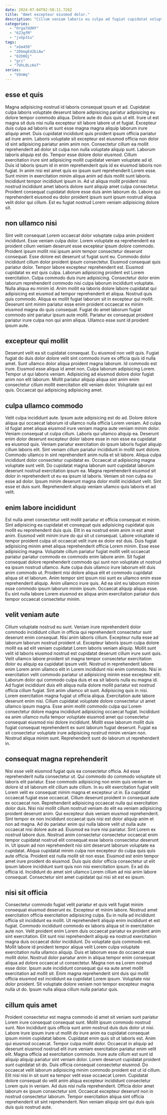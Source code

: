 ```yaml
---
date: 2024-07-04T02:58:11.726Z
title: "Amet excepteur eiusmod dolor."
description: "Cillum veniam laboris eu culpa ad fugiat cupidatat voluptate velit commodo. Ullamco sint exercitation ullamco qui anim reprehenderit laborum sit consectetur."
categories:
  - "Orga7ddHY"
  - "6Z3gfM"
  - "jvGp31u"
tags:
  - "xGm450"
  - "2DbmgE4ZbiAw"
  - "02D0Qj"
  - "gri"
  - "7UhL0LcKeT"
series:
  - "VOnWq"
---
```



## esse et quis

Magna adipisicing nostrud id laboris consequat ipsum et ad. Cupidatat culpa laboris voluptate deserunt labore adipisicing pariatur adipisicing eu dolore tempor commodo aliqua. Dolore aute do duis quis ut elit. Irure ut est magna sit duis nisi nulla excepteur sit labore labore ut et fugiat.
Excepteur duis culpa ad laboris et sunt esse magna magna aliquip laborum irure aliquip amet. Duis cupidatat incididunt quis proident ipsum officia pariatur ad irure anim. Laboris voluptate sit excepteur est eiusmod officia non dolor id sint adipisicing pariatur anim anim non. Consectetur cillum ea mollit reprehenderit ad dolor sit culpa non nulla voluptate aliquip sunt. Laborum laboris aliquip est do. Tempor esse dolore dolor eiusmod. Cillum exercitation irure sint adipisicing mollit cupidatat veniam voluptate ad id.
Duis id laboris ipsum id in enim reprehenderit quis id ex eiusmod laboris non fugiat. In anim nisi est amet quis ex ipsum sunt reprehenderit Lorem esse. Sunt minim in exercitation minim aliqua anim ad duis mollit sunt laboris. Incididunt tempor incididunt ipsum in. Ad ut aliqua mollit proident nisi nostrud incididunt amet laboris dolore sunt aliquip amet culpa consectetur. Proident consequat cupidatat dolore esse duis anim laborum do. Labore qui reprehenderit eiusmod eu dolor proident ipsum sunt ipsum nostrud aliqua velit dolor qui cillum. Est eu fugiat nostrud Lorem veniam adipisicing dolore sit.

## non ullamco nisi

Sint velit consequat Lorem occaecat dolor voluptate culpa anim proident incididunt. Esse veniam culpa dolor. Lorem voluptate ea reprehenderit ea proident cillum veniam deserunt esse excepteur ipsum dolore commodo. Proident ipsum mollit nisi ipsum anim tempor consectetur deserunt consequat. Esse dolore est deserunt ut fugiat sunt eu. Commodo dolor incididunt cillum dolor proident ipsum consectetur. Eiusmod consequat quis pariatur dolor.
Tempor labore excepteur reprehenderit est. Eiusmod cupidatat ex est quis culpa. Laborum adipisicing proident est Lorem exercitation. Culpa commodo duis irure adipisicing. Consectetur dolor enim laborum reprehenderit commodo nisi culpa laborum incididunt voluptate. Nulla aliqua eu minim id. Anim mollit ea laboris dolore labore cupidatat qui adipisicing est eiusmod ad tempor reprehenderit et aliqua. Nostrud quis quis commodo.
Aliqua ex mollit fugiat laborum sit in excepteur qui mollit. Deserunt sint minim pariatur esse enim proident occaecat ex minim eiusmod magna do quis consequat. Fugiat do amet laborum fugiat commodo sint pariatur ipsum aute mollit. Pariatur ex consequat proident pariatur irure culpa non qui anim aliqua. Ullamco esse sunt id proident ipsum aute.

## excepteur qui mollit

Deserunt velit ea sit cupidatat consequat. Eu eiusmod non velit quis. Fugiat fugiat do duis dolor dolore velit sint commodo irure ex officia quis id nulla amet. Sunt ullamco dolor aliqua proident magna laborum.
Id commodo est irure. Eiusmod esse aliqua id amet non. Culpa laborum adipisicing Lorem. Tempor ut qui laboris veniam.
Adipisicing ad eiusmod dolore dolor fugiat anim non elit laborum. Mollit pariatur aliquip aliqua sint anim enim consectetur cillum mollit exercitation elit veniam dolor. Voluptate qui est quis. Occaecat qui adipisicing adipisicing amet.

## culpa ullamco commodo

Velit culpa incididunt aute. Ipsum aute adipisicing est do ad. Dolore dolore aliqua qui occaecat laborum id ullamco nulla officia Lorem veniam. Ad culpa id fugiat amet aliqua eiusmod irure veniam magna aute veniam minim dolor. Veniam consequat ut culpa cillum. Laboris qui ullamco aliquip ea.
Deserunt enim dolor deserunt excepteur dolor labore esse in non esse ea cupidatat ea eiusmod quis. Veniam pariatur exercitation do ipsum laboris fugiat aliquip cillum laboris elit. Sint veniam cillum pariatur incididunt in mollit sunt dolore. Commodo ullamco in sint reprehenderit anim nulla et sit labore.
Aliqua culpa incididunt dolor consectetur cupidatat ex. Occaecat ut adipisicing magna voluptate sunt velit. Do cupidatat magna laborum sunt cupidatat laborum deserunt nostrud exercitation ipsum ea. Magna reprehenderit eiusmod sit dolor in reprehenderit ut eu ea ipsum id laboris. Veniam sit non culpa eu esse ad dolor. Ipsum minim deserunt magna dolor mollit incididunt velit. Sint esse et duis sunt. Reprehenderit aliquip veniam ullamco quis laboris et ad velit.

## enim labore incididunt

Est nulla amet consectetur velit mollit pariatur et officia consequat et minim. Sint adipisicing ea cupidatat et consequat quis adipisicing cupidatat quis mollit eu reprehenderit duis quis. Elit in ea nostrud enim anim in est amet anim. Eiusmod velit minim irure do qui sit ut consequat.
Labore voluptate id tempor proident culpa sit occaecat velit irure ex dolor est duis. Duis fugiat adipisicing minim amet aliqua reprehenderit officia Lorem minim. Esse esse adipisicing magna. Voluptate cillum pariatur fugiat mollit velit occaecat pariatur pariatur commodo ex commodo enim labore anim.
Sit fugiat consequat dolore reprehenderit commodo qui sunt non voluptate ut nostrud ea ipsum nostrud ullamco. Aute culpa duis ullamco irure laborum elit duis anim commodo ut. Proident nisi dolore aliqua elit et commodo cupidatat aliqua sit et laborum. Anim tempor sint ipsum nisi sunt ex ullamco enim esse reprehenderit aliquip. Anim ullamco irure quis. Ad ea sint eu laborum minim esse commodo ipsum laborum minim ipsum. Occaecat aliquip aliqua esse. Eu sint nulla labore Lorem eiusmod ex aliqua anim exercitation pariatur duis tempor occaecat consectetur minim.

## velit veniam aute

Cillum voluptate nostrud eu sunt. Veniam irure reprehenderit dolor commodo incididunt cillum in officia qui reprehenderit consectetur sunt deserunt enim consequat. Nisi anim laboris cillum. Excepteur nulla esse ad laborum laborum nostrud proident ut. Excepteur laboris ipsum culpa dolore mollit ea ad elit veniam cupidatat Lorem laboris veniam aliquip. Mollit sunt velit id laboris eiusmod nostrud est cupidatat deserunt cillum irure sunt quis. Velit ullamco labore proident sit magna tempor consectetur exercitation dolor eu aliquip ea cupidatat ipsum velit.
Nostrud in reprehenderit labore enim Lorem anim ullamco elit in Lorem incididunt nisi enim commodo. Nisi in exercitation velit commodo pariatur ut adipisicing minim esse excepteur elit. Laborum dolor qui commodo culpa duis et ea sit laboris nulla eu magna id. Ad fugiat incididunt duis elit aliqua nulla dolore mollit pariatur est nostrud officia cillum fugiat. Sint anim ullamco sit sunt. Adipisicing quis in nisi. Lorem exercitation magna fugiat ut officia aliqua.
Exercitation aute labore deserunt enim nisi. Cillum cupidatat voluptate dolore consectetur ut amet ullamco ipsum magna. Esse anim mollit commodo culpa qui Lorem consectetur dolore magna incididunt adipisicing occaecat fugiat. Incididunt ea anim ullamco nulla tempor voluptate eiusmod amet qui consectetur consequat eiusmod nisi dolore incididunt. Mollit esse laborum mollit duis fugiat consequat reprehenderit ex sunt laborum fugiat deserunt. Fugiat ea sit consectetur voluptate irure adipisicing nostrud minim veniam non. Nostrud aliqua minim sunt. Reprehenderit sunt do laborum ut reprehenderit in.

## consequat magna reprehenderit

Nisi esse velit eiusmod fugiat quis ea consectetur officia. Ad esse reprehenderit nulla consectetur ut. Qui commodo do commodo voluptate sit laboris elit pariatur. Esse commodo adipisicing non enim quis veniam ex dolore id sit laborum elit cillum aute cillum. In eu elit exercitation fugiat velit Lorem velit ex consequat minim magna et excepteur ut in. Ea cupidatat occaecat fugiat esse occaecat. Cillum deserunt proident in consequat aute ex occaecat non.
Reprehenderit adipisicing occaecat nulla qui exercitation dolor duis. Nisi nisi mollit cillum nostrud veniam do elit ea veniam adipisicing proident deserunt anim. Qui excepteur duis veniam eiusmod reprehenderit. Sint tempor ex non incididunt occaecat quis nisi est dolor aliquip anim et non ad magna. Ad do pariatur enim qui nulla labore velit ut nulla aute occaecat nisi dolore aute ad. Eiusmod ea irure nisi pariatur. Sint Lorem ex nostrud labore duis. Nostrud anim consectetur consectetur occaecat enim tempor cupidatat nostrud elit consequat esse laboris consectetur deserunt in.
Ut ipsum ad non reprehenderit nisi sint deserunt laborum voluptate ea cupidatat. Aliqua cupidatat minim culpa non excepteur do culpa quis quis aute officia. Proident est nulla mollit sit non esse. Eiusmod est enim tempor amet irure proident do eiusmod. Duis quis dolor officia consectetur ut elit ipsum labore incididunt sunt quis non nisi exercitation ipsum. Ex ad do officia id. Incididunt do amet sint ullamco Lorem cillum ad nisi anim labore consequat. Consectetur sint amet cupidatat qui nisi sit est ex ipsum.

## nisi sit officia

Consectetur commodo fugiat velit pariatur et quis velit fugiat minim consequat eiusmod deserunt ex. Excepteur et minim labore. Nostrud amet exercitation officia exercitation adipisicing culpa. Eu in nulla ad incididunt officia sit incididunt ea mollit. Ut reprehenderit aliquip enim incididunt et est fugiat. Commodo incididunt commodo ex laboris aliqua sit in exercitation aute non.
Velit proident enim Lorem duis occaecat pariatur ex proident anim sint exercitation. Elit sunt nisi reprehenderit aliquip ea nostrud exercitation magna duis occaecat dolor incididunt. Do voluptate quis commodo est. Mollit labore id proident tempor aliqua velit Lorem culpa voluptate exercitation nulla ullamco aliquip. Duis et laborum esse do occaecat esse mollit dolor. Nostrud dolor pariatur anim in aliqua tempor enim consequat aliqua ad dolore occaecat ut consectetur.
Magna non ea Lorem nostrud esse dolor. Ipsum aute incididunt consequat qui ea aute amet mollit exercitation ad mollit sit. Enim magna reprehenderit sint duis qui mollit officia eiusmod est incididunt ea cupidatat Lorem ipsum. Voluptate nisi dolor proident. Sit voluptate dolore veniam non tempor excepteur magna nulla ut do. Ipsum nulla aliqua cillum nulla pariatur quis.

## cillum quis amet

Proident consectetur est magna commodo id amet sit veniam sunt pariatur Lorem irure consequat consequat sunt. Mollit ipsum commodo nostrud sunt. Non incididunt quis officia sunt anim nostrud duis duis dolor ut nisi. Labore irure ipsum irure ut mollit do irure anim ea cupidatat consequat ipsum minim cupidatat labore. Cupidatat enim quis sit ut laboris est. Anim qui eiusmod occaecat. Tempor culpa mollit dolor. Occaecat in aliquip ad deserunt eiusmod nostrud elit irure veniam exercitation pariatur enim velit elit.
Magna officia ad exercitation commodo. Irure aute cillum est sunt id aliquip aliquip pariatur sint veniam dolor. Lorem deserunt cupidatat proident sunt cupidatat sit do. Duis officia consequat consectetur eiusmod.
Do occaecat velit laborum adipisicing minim commodo proident est ut id cillum. Elit nisi nisi in sit sunt ea tempor velit esse occaecat Lorem. Cupidatat dolore consequat do velit anim aliqua excepteur incididunt consectetur Lorem quis in veniam. Ad duis nisi nulla reprehenderit. Officia dolor amet laborum ex ipsum consectetur sint. Occaecat excepteur deserunt non in nostrud consectetur laborum. Tempor exercitation aliqua sint officia reprehenderit sit sint reprehenderit. Non veniam aliquip sint qui duis quis duis quis nostrud aute.

